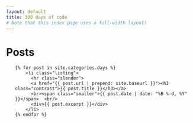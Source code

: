 ```yaml
---
layout: default
title: 100 days of code
# Note that this index page uses a full-width layout!
---
```

  <h1 class="content-listing-header sans">Posts</h1>
  <ul class="content-listing ">

    {% for post in site.categories.days %}      
        <li class="listing">
          <hr class="slender">
          <a href="{{ post.url | prepend: site.baseurl }}"><h3 class="contrast">{{ post.title }}</h3></a>
          <br><span class="smaller">{{ post.date | date: "%B %-d, %Y" }}</span>  <br/>
          <div>{{ post.excerpt }}</div> 
        </li>
    {% endfor %}
  </ul>
